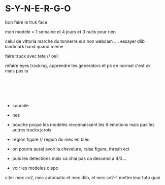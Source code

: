 # S-Y-N-E-R-G-O


bon faire le truk face

mon modele = 1 semaine et 4 jours et 3 nuits pour rien

celui de vittoria marche du tonnerre sur non webcam .... essayer dlib landmark hand quand meme

faire truck avec tete // oeil



refaire eyes tracking, apprendre les generators et pk en normal c'est ok mais pas la

<br><br><br><br>


- sourcile

- nez

- bouche pcque les modeles reconnaissent les 6 émotions mais pas les autres trucks jcrois

- region figure // région du mec en bleu

- on pourra aussi avoir la chevelure, raise figure, thresh ect

- puis les detections mais ca chai pas ca descend a 4/3...

- voir les modeles dispo










citer mec cv2, mec automatic et mec dlib, et mec cv2-1 mettre leur tuto quoi
